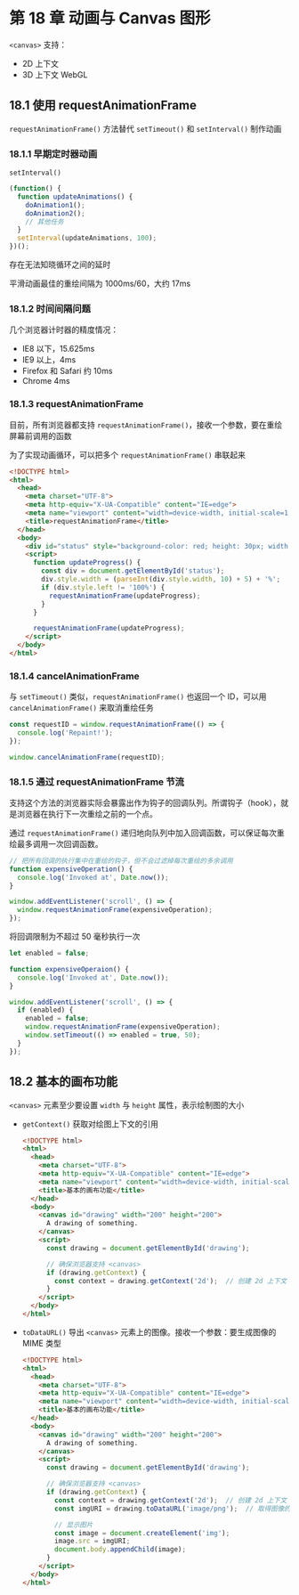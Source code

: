 # 第 18 章 动画与 Canvas 图形

`<canvas>` 支持：

- 2D 上下文
- 3D 上下文 WebGL

## 18.1 使用 requestAnimationFrame

`requestAnimationFrame()` 方法替代 `setTimeout()` 和 `setInterval()` 制作动画

### 18.1.1 早期定时器动画

`setInterval()`

```js
(function() {
  function updateAnimations() {
    doAnimation1();
    doAnimation2();
    // 其他任务
  }
  setInterval(updateAnimations, 100);
})();
```

存在无法知晓循环之间的延时

平滑动画最佳的重绘间隔为 1000ms/60，大约 17ms

### 18.1.2 时间间隔问题

几个浏览器计时器的精度情况：

- IE8 以下，15.625ms
- IE9 以上，4ms
- Firefox 和 Safari 约 10ms
- Chrome 4ms

### 18.1.3 requestAnimationFrame

目前，所有浏览器都支持 `requestAnimationFrame()`，接收一个参数，要在重绘屏幕前调用的函数

为了实现动画循环，可以把多个 `requestAnimationFrame()` 串联起来

```html
<!DOCTYPE html>
<html>
  <head>
    <meta charset="UTF-8">
    <meta http-equiv="X-UA-Compatible" content="IE=edge">
    <meta name="viewport" content="width=device-width, initial-scale=1.0">
    <title>requestAnimationFrame</title>
  </head>
  <body>
    <div id="status" style="background-color: red; height: 30px; width: 10px;"></div>
    <script>
      function updateProgress() {
        const div = document.getElementById('status');
        div.style.width = (parseInt(div.style.width, 10) + 5) + '%';
        if (div.style.left != '100%') {
          requestAnimationFrame(updateProgress);
        }
      }

      requestAnimationFrame(updateProgress);
    </script>
  </body>
</html>
```



### 18.1.4 cancelAnimationFrame

与 `setTimeout()` 类似，`requestAnimationFrame()` 也返回一个 ID，可以用 `cancelAnimationFrame()` 来取消重绘任务

```js
const requestID = window.requestAnimationFrame(() => {
  console.log('Repaint!');
});

window.cancelAnimationFrame(requestID);
```



### 18.1.5 通过 requestAnimationFrame 节流

支持这个方法的浏览器实际会暴露出作为钩子的回调队列。所谓钩子（hook），就是浏览器在执行下一次重绘之前的一个点。

通过 `requestAnimationFrame()` 递归地向队列中加入回调函数，可以保证每次重绘最多调用一次回调函数。

```js
// 把所有回调的执行集中在重绘的钩子，但不会过滤掉每次重绘的多余调用
function expensiveOperation() {
  console.log('Invoked at', Date.now());
}

window.addEventListener('scroll', () => {
  window.requestAnimationFrame(expensiveOperation);
});
```

将回调限制为不超过 50 毫秒执行一次

```js
let enabled = false;

function expensiveOperaion() {
  console.log('Invoked at', Date.now());
}

window.addEventListener('scroll', () => {
  if (enabled) {
    enabled = false;
    window.requestAnimationFrame(expensiveOperation);
    window.setTimeout(() => enabled = true, 50);
  }
});
```



## 18.2 基本的画布功能

`<canvas>` 元素至少要设置 `width` 与 `height` 属性，表示绘制图的大小

- `getContext()` 获取对绘图上下文的引用

  ```html
  <!DOCTYPE html>
  <html>
    <head>
      <meta charset="UTF-8">
      <meta http-equiv="X-UA-Compatible" content="IE=edge">
      <meta name="viewport" content="width=device-width, initial-scale=1.0">
      <title>基本的画布功能</title>
    </head>
    <body>
      <canvas id="drawing" width="200" height="200">
        A drawing of something.
      </canvas>
      <script>
        const drawing = document.getElementById('drawing');
  
        // 确保浏览器支持 <canvas>
        if (drawing.getContext) {
          const context = drawing.getContext('2d');  // 创建 2d 上下文
        }
      </script>
    </body>
  </html>
  ```

- `toDataURL()` 导出 `<canvas>` 元素上的图像。接收一个参数：要生成图像的 MIME 类型

  ```html
  <!DOCTYPE html>
  <html>
    <head>
      <meta charset="UTF-8">
      <meta http-equiv="X-UA-Compatible" content="IE=edge">
      <meta name="viewport" content="width=device-width, initial-scale=1.0">
      <title>基本的画布功能</title>
    </head>
    <body>
      <canvas id="drawing" width="200" height="200">
        A drawing of something.
      </canvas>
      <script>
        const drawing = document.getElementById('drawing');
  
        // 确保浏览器支持 <canvas>
        if (drawing.getContext) {
          const context = drawing.getContext('2d');  // 创建 2d 上下文
          const imgURI = drawing.toDataURL('image/png');  // 取得图像的数据 URI
  
          // 显示图片
          const image = document.createElement('img');
          image.src = imgURI;
          document.body.appendChild(image);
        }
      </script>
    </body>
  </html>
  ```

  
